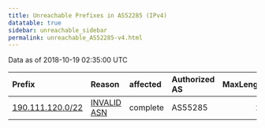 ```yaml
---
title: Unreachable Prefixes in AS52285 (IPv4)
datatable: true
sidebar: unreachable_sidebar
permalink: unreachable_AS52285-v4.html
---
```


Data as of 2018-10-19 02:35:00 UTC


<div class="datatable-begin"></div>

| Prefix                                                     | Reason                                                                                                  | affected   | Authorized AS   |   MaxLength | Anchor                                         |   unreachable /24s |
|:-----------------------------------------------------------|:--------------------------------------------------------------------------------------------------------|:-----------|:----------------|------------:|:-----------------------------------------------|-------------------:|
| [190.111.120.0/22](https://stat.ripe.net/190.111.120.0/22) | [INVALID ASN](https://rpki-validator.ripe.net/announcement-preview?asn=AS52285&prefix=190.111.120.0/22) | complete   | AS55285         |          22 | [LACNIC](unreachable_LACNIC_RPKI_Root-v4.html) |                  4 |

<div class="datatable-end"></div>